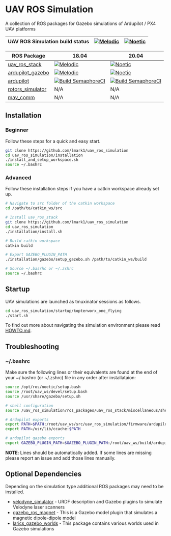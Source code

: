 # UAV ROS Simulation
A collection of ROS packages for Gazebo simulations of Ardupilot / PX4 UAV platforms

| UAV ROS Simulation build status | [![Melodic](https://github.com/lmark1/uav_ros_simulation/workflows/Melodic/badge.svg)](https://github.com/lmark1/uav_ros_simulation/actions)  | [![Noetic](https://github.com/lmark1/uav_ros_simulation/workflows/Noetic/badge.svg)](https://github.com/lmark1/uav_ros_simulation/actions) |
|-----------------------|---------------------------------------------------------------------------------------------------------------------------------|--------------------------------------------------------------------------------------------------------------------------------|

| ROS Package                                                                               | 18.04  | 20.04|
|-----------------------|---------------------------------------------------------------------------------------------------------------------------------|--------------------------------------------------------------------------------------------------------------------------------|
| [uav_ros_stack](https://github.com/lmark1/uav_ros_stack) | [![Melodic](https://github.com/lmark1/uav_ros_stack/workflows/Melodic/badge.svg)](https://github.com/lmark1/uav_ros_stack/actions) | [![Noetic](https://github.com/lmark1/uav_ros_stack/workflows/Noetic/badge.svg)](https://github.com/lmark1/uav_ros_stack/actions) |
| [ardupilot_gazebo](https://github.com/larics/ardupilot_gazebo) |  [![Melodic](https://github.com/larics/ardupilot_gazebo/workflows/Melodic/badge.svg)](https://github.com/larics/ardupilot_gazebo/actions) | [![Noetic](https://github.com/larics/ardupilot_gazebo/workflows/Noetic/badge.svg)](https://github.com/larics/ardupilot_gazebo/actions) |
| [ardupilot](https://github.com/larics/ardupilot) | [![Build SemaphoreCI](https://semaphoreci.com/api/v1/ardupilot/ardupilot/branches/master/badge.svg)](https://semaphoreci.com/ardupilot/ardupilot) | [![Build SemaphoreCI](https://semaphoreci.com/api/v1/ardupilot/ardupilot/branches/master/badge.svg)](https://semaphoreci.com/ardupilot/ardupilot) |
| [rotors_simulator](https://github.com/larics/rotors_simulator) | N/A | N/A |
| [mav_comm](https://github.com/larics/mav_comm) | N/A | N/A |


## Installation

### Beginner

Follow these steps for a quick and easy start.

```bash
git clone https://github.com/lmark1/uav_ros_simulation
cd uav_ros_simulation/installation
./install_and_setup_workspace.sh
source ~/.bashrc
```

### Advanced

Follow these installation steps if you have a catkin workspace already set up.

``` bash
# Navigate to src folder of the catkin workspace
cd /path/to/catkin_ws/src

# Install uav_ros_stack
git clone https://github.com/lmark1/uav_ros_simulation
cd uav_ros_simulation
./installation/install.sh

# Build catkin workspace
catkin build

# Export GAZEBO_PLUGIN_PATH
./installation/gazebo/setup_gazebo.sh /path/to/catkin_ws/build

# Source ~/.basrhc or ~/.zshrc
source ~/.bashrc
```

## Startup

UAV simulations are launched as tmuxinator sessions as follows.
```bash
cd uav_ros_simulation/startup/kopterworx_one_flying
./start.sh
```

To find out more about navigating the simulation environment please read [HOWTO.md](HOWTO.md).

## Troubleshooting

### ~/.bashrc

Make sure the following lines or their equivalents are found at the end of your ~/.bashrc (or ~/.zshrc) file in any order 
after installataion:
```bash
source /opt/ros/noetic/setup.bash
source /root/uav_ws/devel/setup.bash
source /usr/share/gazebo/setup.sh

# shell configuration
source /uav_ros_simulation/ros_packages/uav_ros_stack/miscellaneous/shell_additions/shell_scripts.sh

# Ardupilot exports
export PATH=$PATH:/root/uav_ws/src/uav_ros_simulation/firmware/ardupilot/Tools/autotest
export PATH=/usr/lib/ccache:$PATH

# ardupilot_gazebo exports
export GAZEBO_PLUGIN_PATH=$GAZEBO_PLUGIN_PATH:/root/uav_ws/build/ardupilot_gazebo
```
**NOTE**: Lines should be automatically added. If some lines are missing please report an issue and add those lines manually.

## Optional Dependencies

Depending on the simulation type additional ROS packages may need to be installed.

* [velodyne_simulator](https://github.com/lmark1/velodyne_simulator) - URDF description and Gazebo plugins to simulate Velodyne laser scanners
* [gazebo_ros_magnet](https://github.com/larics/storm_gazebo_ros_magnet) - This is a Gazebo model plugin that simulates a magnetic dipole-dipole model
* [larics_gazebo_worlds](https://github.com/larics/larics_gazebo_worlds) - This package contains various worlds used in Gazebo simulations